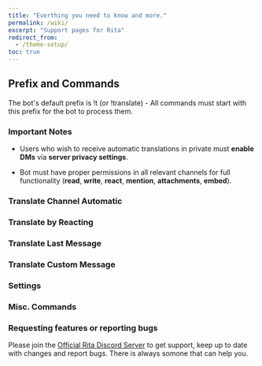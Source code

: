 ```yaml
---
title: "Everthing you need to know and more."
permalink: /wiki/
excerpt: "Support pages for Rita"
redirect_from:
  - /theme-setup/
toc: true
---
```


## Prefix and Commands

The bot's default prefix is !t (or !translate) - All commands must start with this prefix for the bot to process them.

### Important Notes

* Users who wish to receive automatic translations in private must **enable DMs** via **server privacy settings**.

* Bot must have proper permissions in all relevant channels for full functionality (**read**, **write**, **react**, **mention**, **attachments**, **embed**).

### Translate Channel Automatic

### Translate by Reacting

### Translate Last Message

### Translate Custom Message

### Settings

### Misc. Commands

### Requesting features or reporting bugs

Please join the [Official Rita Discord Server](https://discord.gg/mgNR64R) to get support, keep up to date with changes and report bugs. There is always somone that can help you.  
